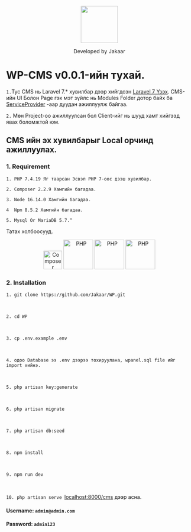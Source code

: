 <p align="center">
    <a href="tel:88052618" target="_blank">
        <img src="https://avatars.githubusercontent.com/u/54393995?v=4" width="100">
    </a>
</p>
<p align="center">
    Developed by Jakaar
</p>

# WP-CMS v0.0.1-ийн тухай.
`1.`Тус CMS нь Laravel 7.* хувилбар дээр хийгдсэн [Laravel 7 Үзэх](https://laravel.com/docs/7.x/).
CMS-ийн UI Болон Page гэх мэт зүйлс нь Modules Folder дотор байх ба [ServiceProvider](https://laravel.com/docs/7.x/providers) -аар дуудан ажиллуулж байгаа.

`2.` Мөн Project-оо ажиллуулсан бол Client-ийг нь шууд хамт хийгээд явах боломжтой юм.


## CMS ийн эх хувилбарыг Local орчинд ажиллуулах.
### 1.  Requirement
    1. PHP 7.4.19 Яг таарсан Эсвэл PHP 7-оос дээш хувилбар.

    2. Composer 2.2.9 Хамгийн багадаа. 

    3. Node 16.14.0 Xамгийн багадаа. 

    4  Npm 8.5.2 Хамгийн багадаа. 

    5. Mysql Or MariaDB 5.7.^

Татах холбоосууд.
<p align="center">
<a href="https://getcomposer.org/"><img src="https://getcomposer.org/img/logo-composer-transparent5.png" alt="Composer" width="50"></a>
<a href="https://www.php.net/"><img src="https://upload.wikimedia.org/wikipedia/commons/thumb/2/27/PHP-logo.svg/711px-PHP-logo.svg.png?20180502235434" alt="PHP" width="80"></a>
<a href="https://nodejs.org/en/"><img src="https://nodejs.org/static/images/logo.svg" alt="PHP" width="80"></a>
<a href="https://www.mysql.com/"><img src="	https://seeklogo.com/images/M/MySQL-logo-F6FF285A58-seeklogo.com.png" alt="PHP" width="80"></a>
</p>

### 2.  Installation
    1. git clone https://github.com/Jakaar/WP.git 
<br/>

    2. cd WP
<br>

    3. cp .env.example .env
<br>

    4. одоо Database ээ .env дээрээ тохируулана, wpanel.sql file ийг import хийнэ.
<br>

    5. php artisan key:generate
<br>

    6. php artisan migrate
<br>

    7. php artisan db:seed
<br>

    8. npm install
<br>

    9. npm run dev
<br>

`10. php artisan serve `[localhost:8000/cms](http://localhost:8000/cms) дээр асна. 

#### Username: `admin@admin.com `
#### Password: `admin123 `
